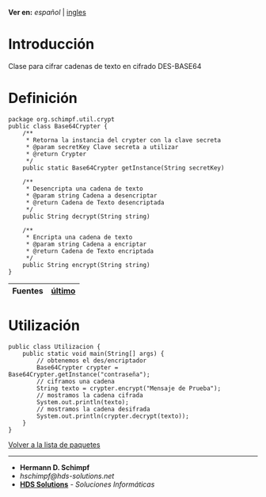 **Ver en:** _español_ | [ingles](http://code.google.com/p/javaclassesrepository/wiki/Base64Crypter?tm=6&wl=en)

# Introducción #
Clase para cifrar cadenas de texto en cifrado DES-BASE64
# Definición #
```
package org.schimpf.util.crypt
public class Base64Crypter {
	/**
	 * Retorna la instancia del crypter con la clave secreta
	 * @param secretKey Clave secreta a utilizar
	 * @return Crypter
	 */
	public static Base64Crypter getInstance(String secretKey)

	/**
	 * Desencripta una cadena de texto
	 * @param string Cadena a desencriptar
	 * @return Cadena de Texto desencriptada
	 */
	public String decrypt(String string)

	/**
	 * Encripta una cadena de texto
	 * @param string Cadena a encriptar
	 * @return Cadena de Texto encriptada
	 */
	public String encrypt(String string)
}
```
| **Fuentes** | [último](http://code.google.com/p/javaclassesrepository/source/browse/Trunk/util/src/org/schimpf/util/crypt/Base64Crypter.java) |
|:------------|:---------------------------------------------------------------------------------------------------------------------------------|

# Utilización #
```
public class Utilizacion {
	public static void main(String[] args) {
		// obtenemos el des/encriptador
		Base64Crypter crypter = Base64Crypter.getInstance("contraseña");
		// ciframos una cadena
		String texto = crypter.encrypt("Mensaje de Prueba");
		// mostramos la cadena cifrada
		System.out.println(texto);
		// mostramos la cadena desifrada
		System.out.println(crypter.decrypt(texto));
	}
}
```

[Volver a la lista de paquetes](http://code.google.com/p/javaclassesrepository/wiki/packages?tm=6&wl=es)

---

  * **Hermann D. Schimpf**
  * _hschimpf@hds-solutions.net_
  * **[HDS Solutions](http://hds-solutions.net)** - _Soluciones Informáticas_